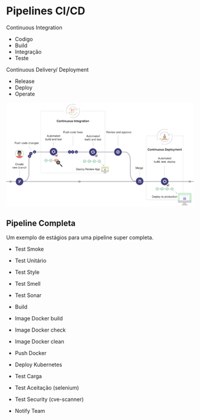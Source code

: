 # Pipelines CI/CD

Continuous Integration 

- Codigo
- Build
- Integração
- Teste


Continuous Delivery/ Deployment

- Release
- Deploy
- Operate

![CI/CD](cicd.jpeg)


## Pipeline Completa 

Um exemplo de estágios para uma pipeline super completa.

- Test Smoke
- Test Unitário
- Test Style
- Test Smell
- Test Sonar

- Build

- Image Docker build
- Image Docker check
- Image Docker clean

- Push Docker

- Deploy Kubernetes

- Test Carga

- Test Aceitação (selenium)

- Test Security (cve-scanner)

- Notify Team